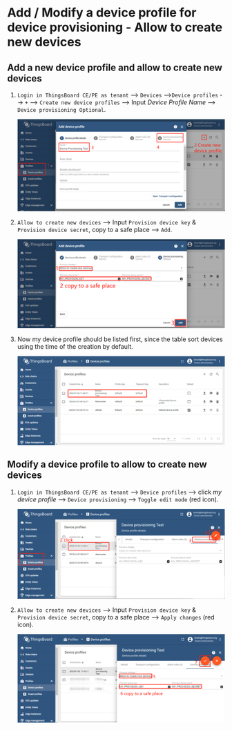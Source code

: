 # Add / Modify a device profile for device provisioning - Allow to create new devices

## Add a new device profile and allow to create new devices

1. `Login in ThingsBoard CE/PE as tenant` --> `Devices` -->`Device profiles` --> `+`  --> `Create new device profiles` --> Input *Device Profile Name* --> `Device provisioning Optional`.

    ![image](images/add-or-modify-device-profile-for-device-provisioning-that-allow-to-create-new-devices/add-device-profile-1.png)

1. `Allow to create new devices` --> Input `Provision device key` & `Provision device secret`, copy to a safe place --> `Add`.

    ![image](images/add-or-modify-device-profile-for-device-provisioning-that-allow-to-create-new-devices/add-device-profile-2.png)

1. Now my device profile should be listed first, since the table sort devices using the time of the creation by default.

    ![image](images/add-or-modify-device-profile-for-device-provisioning-that-allow-to-create-new-devices/add-device-profile-3.png)

## Modify a device profile to allow to create new devices

1. `Login in ThingsBoard CE/PE as tenant` --> `Device profiles` --> click *my device profile*  --> `Device provisioning` --> `Toggle edit mode` (red icon).

    ![image](images/add-or-modify-device-profile-for-device-provisioning-that-allow-to-create-new-devices/modify-device-profile-1.png)

1. `Allow to create new devices` --> Input `Provision device key` & `Provision device secret`, copy to a safe place --> `Apply changes` (red icon).

    ![image](images/add-or-modify-device-profile-for-device-provisioning-that-allow-to-create-new-devices/modify-device-profile-2.png)
